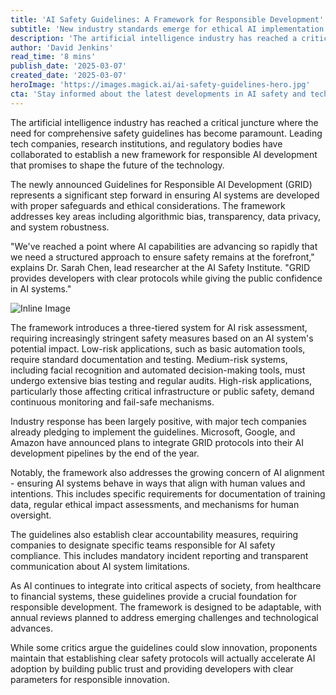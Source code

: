 ```yaml
---
title: 'AI Safety Guidelines: A Framework for Responsible Development'
subtitle: 'New industry standards emerge for ethical AI implementation'
description: 'The artificial intelligence industry has reached a critical juncture where the need for comprehensive safety guidelines has become paramount. Leading tech companies, research institutions, and regulatory bodies have collaborated to establish a new framework for responsible AI development that promises to shape the future of the technology.'
author: 'David Jenkins'
read_time: '8 mins'
publish_date: '2025-03-07'
created_date: '2025-03-07'
heroImage: 'https://images.magick.ai/ai-safety-guidelines-hero.jpg'
cta: 'Stay informed about the latest developments in AI safety and technology. Follow us on LinkedIn for regular updates and expert insights into the future of responsible AI development.'
---
```


The artificial intelligence industry has reached a critical juncture where the need for comprehensive safety guidelines has become paramount. Leading tech companies, research institutions, and regulatory bodies have collaborated to establish a new framework for responsible AI development that promises to shape the future of the technology.

The newly announced Guidelines for Responsible AI Development (GRID) represents a significant step forward in ensuring AI systems are developed with proper safeguards and ethical considerations. The framework addresses key areas including algorithmic bias, transparency, data privacy, and system robustness.

"We've reached a point where AI capabilities are advancing so rapidly that we need a structured approach to ensure safety remains at the forefront," explains Dr. Sarah Chen, lead researcher at the AI Safety Institute. "GRID provides developers with clear protocols while giving the public confidence in AI systems."

![Inline Image](https://i.magick.ai/PIXE/1738406181100_magick_img.webp)

The framework introduces a three-tiered system for AI risk assessment, requiring increasingly stringent safety measures based on an AI system's potential impact. Low-risk applications, such as basic automation tools, require standard documentation and testing. Medium-risk systems, including facial recognition and automated decision-making tools, must undergo extensive bias testing and regular audits. High-risk applications, particularly those affecting critical infrastructure or public safety, demand continuous monitoring and fail-safe mechanisms.

Industry response has been largely positive, with major tech companies already pledging to implement the guidelines. Microsoft, Google, and Amazon have announced plans to integrate GRID protocols into their AI development pipelines by the end of the year.

Notably, the framework also addresses the growing concern of AI alignment - ensuring AI systems behave in ways that align with human values and intentions. This includes specific requirements for documentation of training data, regular ethical impact assessments, and mechanisms for human oversight.

The guidelines also establish clear accountability measures, requiring companies to designate specific teams responsible for AI safety compliance. This includes mandatory incident reporting and transparent communication about AI system limitations.

As AI continues to integrate into critical aspects of society, from healthcare to financial systems, these guidelines provide a crucial foundation for responsible development. The framework is designed to be adaptable, with annual reviews planned to address emerging challenges and technological advances.

While some critics argue the guidelines could slow innovation, proponents maintain that establishing clear safety protocols will actually accelerate AI adoption by building public trust and providing developers with clear parameters for responsible innovation.